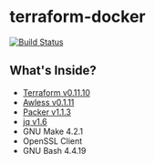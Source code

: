 # terraform-docker

[![Build Status](https://travis-ci.org/royge/terraform-docker.svg?branch=master)](https://travis-ci.org/royge/terraform-docker)

## What's Inside?

* [Terraform v0.11.10](https://www.terraform.io/)
* [Awless v0.1.11](https://github.com/wallix/awless/)
* [Packer v1.1.3](https://www.packer.io/)
* [jq v1.6](https://stedolan.github.io/jq/)
* GNU Make 4.2.1
* OpenSSL Client
* GNU Bash 4.4.19
